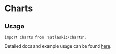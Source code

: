 # Charts

## Usage

`import Charts from '@atlaskit/charts';`

Detailed docs and example usage can be found [here](https://atlaskit.atlassian.com/packages/confluence/charts).
